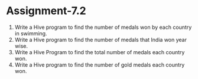 # Assignment-7.2

1. Write a Hive program to find the number of medals won by each country in swimming.
2. Write a Hive program to find the number of medals that India won year wise.
3. Write a Hive Program to find the total number of medals each country won.
4. Write a Hive program to find the number of gold medals each country won.
